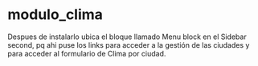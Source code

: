 # modulo_clima

Despues de instalarlo ubica el bloque llamado Menu block en el Sidebar second, pq ahi puse los links para acceder a la gestión de las ciudades y para acceder al formulario de Clima por ciudad.
